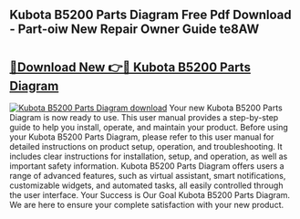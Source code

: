 ## Kubota B5200 Parts Diagram Free Pdf Download - Part-oiw New Repair Owner Guide te8AW

# <h2><a href="http://dfjk09.blite.top/?on=Kubota+B5200+Parts+Diagram">🔗Download New 👉🔴 Kubota B5200 Parts Diagram</a></h2>

[![Kubota B5200 Parts Diagram download](https://i.imgur.com/lujVjoI.png)](http://dfjk09.blite.top/?on=Kubota+B5200+Parts+Diagram)
Your new Kubota B5200 Parts Diagram is now ready to use. This user manual provides a step-by-step guide to help you install, operate, and maintain your product. Before using your Kubota B5200 Parts Diagram, please refer to this user manual for detailed instructions on product setup, operation, and troubleshooting. It includes clear instructions for installation, setup, and operation, as well as important safety information. Kubota B5200 Parts Diagram offers users a range of advanced features, such as virtual assistant, smart notifications, customizable widgets, and automated tasks, all easily controlled through the user interface. Your Success is Our Goal Kubota B5200 Parts Diagram. We are here to ensure your complete satisfaction with your new product.
